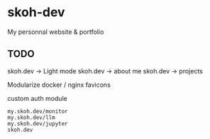 # skoh-dev
My personnal website & portfolio  

## TODO

skoh.dev -> Light mode
skoh.dev -> about me
skoh.dev -> projects

Modularize docker / nginx
favicons

custom auth module

```
my.skoh.dev/monitor
my.skoh.dev/llm 
my.skoh.dev/jupyter
skoh.dev
```

